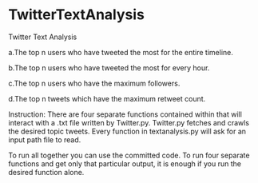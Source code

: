 # TwitterTextAnalysis
Twitter Text Analysis

a.The top n users who have tweeted the most for the entire timeline.

b.The top n users who have tweeted the most for every hour.

c.The top n users who have the maximum followers.

d.The top n tweets which have the maximum retweet count.

Instruction: There are four separate functions contained within that will interact with a .txt file written by Twitter.py. Twitter.py fetches and crawls the desired topic tweets. Every function in textanalysis.py will ask for an input path file to read.

To run all together you can use the committed code. To run four separate functions and get only that particular output, it is enough if you run the desired function alone.
